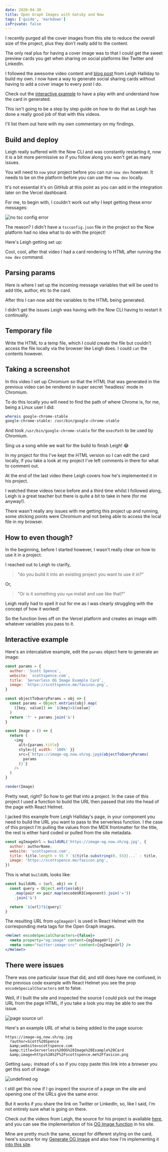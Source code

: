 ```yaml
---
date: 2020-04-30
title: Open Graph Images with Gatsby and Now
tags: ['guide', 'markdown']
isPrivate: false
---
```


<script>
  import YouTube from '$lib/components/youtube.svelte'
  import Tweet from '$lib/components/tweet.svelte'
</script>

I recently purged all the cover images from this site to reduce the
overall size of the project, plus they don't really add to the
content.

The only real plus for having a cover image was to that I could get
the sweet preview cards you get when sharing on social platforms like
Twitter and LinkedIn.

I followed the awesome video content and [blog post] from Leigh
Halliday to build my own. I now have a way to generate social sharing
cards without having to add a cover image to every post I do.

Check out the [interactive example] to have a play with and understand
how the card in generated.

This isn't going to be a step by step guide on how to do that as Leigh
has done a really good job of that with this videos.

I'll list them out here with my own commentary on my findings.

## Build and deploy

Leigh really suffered with the Now CLI and was constantly restarting
it, now it is a bit more permissive so if you follow along you won't
get as many issues.

You will need to `now` your project before you can run `now dev`
however. It needs to be on the platform before you can use the
`now dev` locally.

It's not essential it's on GitHub at this point as you can add in the
integration later on the Vercel dashboard.

For me, to begin with, I couldn't work out why I kept getting these
error messages:

![no tsc config error]

The reason? I didn't have a `tscconfig.json` file in the project so
the Now platform had no idea what to do with the project!

Here's Leigh getting set up:

<YouTube youTubeId="Al3tCJKOydY" />

Cool, cool, after that video I had a card rendering to HTML after
running the `now dev` command.

## Parsing params

Here is where I set up the incoming message variables that will be
used to add title, author, etc to the card.

After this I can now add the variables to the HTML being generated.

I didn't get the issues Leigh was having with the Now CLI having to
restart it continually.

<YouTube youTubeId="ANedwsfXpO0" />

## Temporary file

Write the HTML to a temp file, which I could create the file but
couldn't access the file locally via the browser like Leigh does. I
could `cat` the contents however.

<YouTube youTubeId="KlLgjuUQoJs" />

## Taking a screenshot

In this video I set up Chromium so that the HTML that was generated in
the previous video can be rendered in super secret 'headless' mode in
Chromium.

To do this locally you will need to find the path of where Chrome is,
for me, being a Linux user I did:

```bash
whereis google-chrome-stable
google-chrome-stable: /usr/bin/google-chrome-stable
```

And took `/usr/bin/google-chrome-stable` for the `execPath` to be used
by Chromium.

Sing us a song while we wait for the build to finish Leigh! 😂

<YouTube youTubeId="ZjGCiBpDZ7g" />

In my project for this I've kept the HTML version so I can edit the
card locally, if you take a look at my project I've left comments in
there for what to comment out.

At the end of the last video there Leigh covers how he's implemented
it in his project.

I watched these videos twice before and a third time whilst I followed
along, Leigh is a great teacher but there is quite a bit to take in
here (for me anyway!).

There wasn't really any issues with me getting this project up and
running, some sticking points were Chromium and not being able to
access the local file in my browser.

## How to even though?

In the beginning, before I started however, I wasn't really clear on
how to use it in a project.

I reached out to Leigh to clarify,

> "do you build it into an existing project you want to use it in?"

Or,

> "Or is it something you `npm` install and use like that?"

<Tweet tweetLink="spences10/status/1255155419107844097" />

Leigh really had to spell it out for me as I was clearly struggling
with the concept of how it worked!

<Tweet tweetLink="leighchalliday/status/1255156120219508737" />

So the function lives off on the Vercel platform and creates an image
with whatever variables you pass to it.

## Interactive example

Here's an intercalative example, edit the `params` object here to
generate an image:

```js react-live
const params = {
  author: `Scott Spence`,
  website: `scottspence.com`,
  title: `Serverless OG Image Example Card`,
  image: `https://scottspence.me/favicon.png`,
}

const objectToQueryParams = obj => {
  const params = Object.entries(obj).map(
    ([key, value]) => `${key}=${value}`
  )
  return '?' + params.join('&')
}

const Image = () => {
  return (
    <img
      alt={params.title}
      style={{ width: '100%' }}
      src={`https://image-og.now.sh/og.jpg${objectToQueryParams(
        params
      )}`}
    />
  )
}

render(Image)
```

Pretty neat, right? So how to get that into a project. In the case of
this project I used a function to build the URL then passed that into
the head of the page with React Helmet.

I jacked this example from Leigh Halliday's page, in your component
you need to build the URL you want to pass to the serverless function.
I the case of this project I'm pulling the values from the MDX
frontmatter for the title, the rest is either hard coded or pulled
from the site metadata.

```js
const ogImageUrl = buildURL('https://image-og.now.sh/og.jpg', {
  author: authorName,
  website: 'scottspence.com',
  title: title.length > 55 ? `${title.substring(0, 55)}...` : title,
  image: 'https://scottspence.me/favicon.png',
})
```

This is what `buildURL` looks like:

```js
const buildURL = (url, obj) => {
  const query = Object.entries(obj)
    .map(pair => pair.map(encodeURIComponent).join('='))
    .join('&')

  return `${url}?${query}`
}
```

The resulting URL from `ogImageUrl` is used in React Helmet with the
corresponding meta tags for the Open Graph images.

```jsx
<Helmet encodeSpecialCharacters={false}>
  <meta property="og:image" content={ogImageUrl} />
  <meta name="twitter:image:src" content={ogImageUrl} />
</Helmet>
```

## There were issues

There was one particular issue that did, and still does have me
confused, in the previous code example with React Helmet you see the
prop `encodeSpecialCharacters` set to false.

Well, if I built the site and inspected the source I could pick out
the image URL from the page HTML, if you take a look you may be able
to see the issue.

![page source url]

Here's an example URL of what is being added to the page source:

```text
https://image-og.now.sh/og.jpg
  ?author=Scott%20Spence
  &amp;website=scottspence.com
  &amp;title=Serverless%20OG%20Image%20Example%20Card
  &amp;image=https%3A%2F%2Fscottspence.me%2Ffavicon.png
```

Getting `&amp;` instead of `&` so if you copy paste this link into a
browser you get this sort of image:

![undefined og]

I still get this now if I go inspect the source of a page on the site
and opening one of the URLs give the same error.

But it works if you share the link on Twitter or LinkedIn, so, like I
said, I'm not entirely sure what is going on there.

Check out the videos from Leigh, the source for his project is
available [here], and you can see the implementation of his [OG Image
function] in his site.

Mine are pretty much the same, except for different styling on the
card, here's source for my [Generate OG Image] and also how I'm
implementing it [into this site].

<!-- Links -->

[blog post]: https://www.leighhalliday.com/serverless-og-image
[here]: https://github.com/leighhalliday/og-image
[og image function]:
  https://github.com/abnormalstudio/leighhalliday/blob/master/src/templates/article.tsx#L73
[generate og image]: https://github.com/spences10/generate-og-image
[into this site]:
  https://github.com/spences10/thelocalhost/blob/master/src/templates/post-template.js#L157
[interactive example]: #interactive-example

<!-- Images -->

[no tsc config error]: ./no-tsc-config.png
[page source url]: ./page-source-image-url.png
[undefined og]: ./undefined-og-image.jpg

